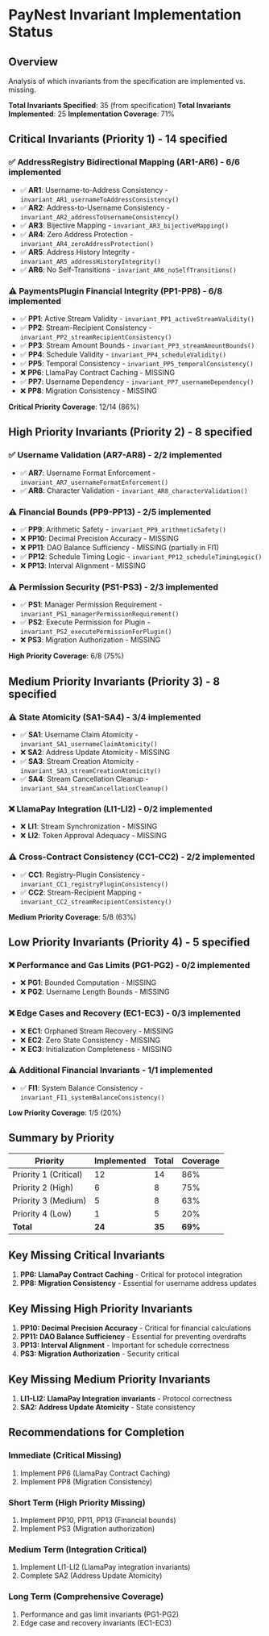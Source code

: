 # PayNest Invariant Implementation Status

## Overview
Analysis of which invariants from the specification are implemented vs. missing.

**Total Invariants Specified**: 35 (from specification)
**Total Invariants Implemented**: 25
**Implementation Coverage**: 71%

## Critical Invariants (Priority 1) - 14 specified

### ✅ AddressRegistry Bidirectional Mapping (AR1-AR6) - 6/6 implemented
- ✅ **AR1**: Username-to-Address Consistency - `invariant_AR1_usernameToAddressConsistency()`
- ✅ **AR2**: Address-to-Username Consistency - `invariant_AR2_addressToUsernameConsistency()`
- ✅ **AR3**: Bijective Mapping - `invariant_AR3_bijectiveMapping()`
- ✅ **AR4**: Zero Address Protection - `invariant_AR4_zeroAddressProtection()`
- ✅ **AR5**: Address History Integrity - `invariant_AR5_addressHistoryIntegrity()`
- ✅ **AR6**: No Self-Transitions - `invariant_AR6_noSelfTransitions()`

### ⚠️ PaymentsPlugin Financial Integrity (PP1-PP8) - 6/8 implemented
- ✅ **PP1**: Active Stream Validity - `invariant_PP1_activeStreamValidity()`
- ✅ **PP2**: Stream-Recipient Consistency - `invariant_PP2_streamRecipientConsistency()`
- ✅ **PP3**: Stream Amount Bounds - `invariant_PP3_streamAmountBounds()`
- ✅ **PP4**: Schedule Validity - `invariant_PP4_scheduleValidity()`
- ✅ **PP5**: Temporal Consistency - `invariant_PP5_temporalConsistency()`
- ❌ **PP6**: LlamaPay Contract Caching - MISSING
- ✅ **PP7**: Username Dependency - `invariant_PP7_usernameDependency()`
- ❌ **PP8**: Migration Consistency - MISSING

**Critical Priority Coverage**: 12/14 (86%)

## High Priority Invariants (Priority 2) - 8 specified

### ✅ Username Validation (AR7-AR8) - 2/2 implemented
- ✅ **AR7**: Username Format Enforcement - `invariant_AR7_usernameFormatEnforcement()`
- ✅ **AR8**: Character Validation - `invariant_AR8_characterValidation()`

### ⚠️ Financial Bounds (PP9-PP13) - 2/5 implemented
- ✅ **PP9**: Arithmetic Safety - `invariant_PP9_arithmeticSafety()`
- ❌ **PP10**: Decimal Precision Accuracy - MISSING
- ❌ **PP11**: DAO Balance Sufficiency - MISSING (partially in FI1)
- ✅ **PP12**: Schedule Timing Logic - `invariant_PP12_scheduleTimingLogic()`
- ❌ **PP13**: Interval Alignment - MISSING

### ⚠️ Permission Security (PS1-PS3) - 2/3 implemented
- ✅ **PS1**: Manager Permission Requirement - `invariant_PS1_managerPermissionRequirement()`
- ✅ **PS2**: Execute Permission for Plugin - `invariant_PS2_executePermissionForPlugin()`
- ❌ **PS3**: Migration Authorization - MISSING

**High Priority Coverage**: 6/8 (75%)

## Medium Priority Invariants (Priority 3) - 8 specified

### ⚠️ State Atomicity (SA1-SA4) - 3/4 implemented
- ✅ **SA1**: Username Claim Atomicity - `invariant_SA1_usernameClaimAtomicity()`
- ❌ **SA2**: Address Update Atomicity - MISSING
- ✅ **SA3**: Stream Creation Atomicity - `invariant_SA3_streamCreationAtomicity()`
- ✅ **SA4**: Stream Cancellation Cleanup - `invariant_SA4_streamCancellationCleanup()`

### ❌ LlamaPay Integration (LI1-LI2) - 0/2 implemented
- ❌ **LI1**: Stream Synchronization - MISSING
- ❌ **LI2**: Token Approval Adequacy - MISSING

### ⚠️ Cross-Contract Consistency (CC1-CC2) - 2/2 implemented
- ✅ **CC1**: Registry-Plugin Consistency - `invariant_CC1_registryPluginConsistency()`
- ✅ **CC2**: Stream-Recipient Mapping - `invariant_CC2_streamRecipientConsistency()`

**Medium Priority Coverage**: 5/8 (63%)

## Low Priority Invariants (Priority 4) - 5 specified

### ❌ Performance and Gas Limits (PG1-PG2) - 0/2 implemented
- ❌ **PG1**: Bounded Computation - MISSING
- ❌ **PG2**: Username Length Bounds - MISSING

### ❌ Edge Cases and Recovery (EC1-EC3) - 0/3 implemented
- ❌ **EC1**: Orphaned Stream Recovery - MISSING
- ❌ **EC2**: Zero State Consistency - MISSING
- ❌ **EC3**: Initialization Completeness - MISSING

### ⚠️ Additional Financial Invariants - 1/1 implemented
- ✅ **FI1**: System Balance Consistency - `invariant_FI1_systemBalanceConsistency()`

**Low Priority Coverage**: 1/5 (20%)

## Summary by Priority

| Priority | Implemented | Total | Coverage |
|----------|-------------|-------|----------|
| Priority 1 (Critical) | 12 | 14 | 86% |
| Priority 2 (High) | 6 | 8 | 75% |
| Priority 3 (Medium) | 5 | 8 | 63% |
| Priority 4 (Low) | 1 | 5 | 20% |
| **Total** | **24** | **35** | **69%** |

## Key Missing Critical Invariants

1. **PP6: LlamaPay Contract Caching** - Critical for protocol integration
2. **PP8: Migration Consistency** - Essential for username address updates

## Key Missing High Priority Invariants

1. **PP10: Decimal Precision Accuracy** - Critical for financial calculations
2. **PP11: DAO Balance Sufficiency** - Essential for preventing overdrafts
3. **PP13: Interval Alignment** - Important for schedule correctness
4. **PS3: Migration Authorization** - Security critical

## Key Missing Medium Priority Invariants

1. **LI1-LI2: LlamaPay Integration invariants** - Protocol correctness
2. **SA2: Address Update Atomicity** - State consistency

## Recommendations for Completion

### Immediate (Critical Missing)
1. Implement PP6 (LlamaPay Contract Caching)
2. Implement PP8 (Migration Consistency)

### Short Term (High Priority Missing)
1. Implement PP10, PP11, PP13 (Financial bounds)
2. Implement PS3 (Migration authorization)

### Medium Term (Integration Critical)
1. Implement LI1-LI2 (LlamaPay integration invariants)
2. Complete SA2 (Address Update Atomicity)

### Long Term (Comprehensive Coverage)
1. Performance and gas limit invariants (PG1-PG2)
2. Edge case and recovery invariants (EC1-EC3)